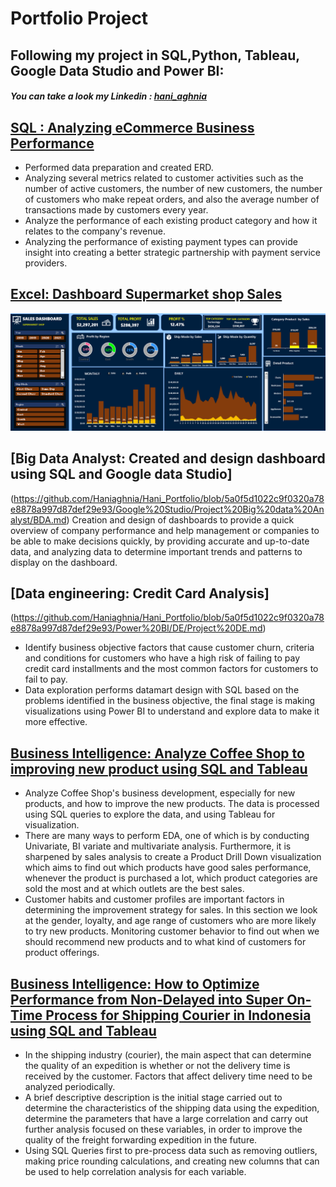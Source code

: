 # **Portfolio Project**

## Following my project in SQL,Python, Tableau, Google Data Studio and Power BI: 
#### *You can take a look my Linkedin : [hani_aghnia](https://www.linkedin.com/in/haniaghnia/)*

## [SQL : Analyzing eCommerce Business Performance](https://github.com/Haniaghnia/Hani_Portfolio/blob/main/SQL/Project/Analyzing%20eCommerce%20Business%20Performance.md)

* Performed data preparation and created ERD.
* Analyzing several metrics related to customer activities such as the number of active customers, the number of new customers, the number of customers who make repeat orders, and also the average number of transactions made by customers every year.
* Analyze the performance of each existing product category and how it relates to the company's revenue.
* Analyzing the performance of existing payment types can provide insight into creating a better strategic partnership with payment service providers.

## [Excel: Dashboard Supermarket shop Sales ](https://github.com/Haniaghnia/Hani_Portfolio/blob/main/Excel/Dashboard%20Supermarket%20shop%20Sales.md)
![](https://github.com/Haniaghnia/Hani_Portfolio/blob/main/Excel/Dashboard%20Supermarket.PNG)

## [Big Data Analyst: Created and design dashboard using SQL and Google data Studio]
(https://github.com/Haniaghnia/Hani_Portfolio/blob/5a0f5d1022c9f0320a78e8878a997d87def29e93/Google%20Studio/Project%20Big%20data%20Analyst/BDA.md)
Creation and design of dashboards to provide a quick overview of company performance and help management or companies to be able to make decisions quickly, by providing accurate and up-to-date data, and analyzing data to determine important trends and patterns to display on the dashboard.

## [Data engineering: Credit Card Analysis]
(https://github.com/Haniaghnia/Hani_Portfolio/blob/5a0f5d1022c9f0320a78e8878a997d87def29e93/Power%20BI/DE/Project%20DE.md)
* Identify business objective factors that cause customer churn, criteria and conditions for customers who have a high risk of failing to pay credit card installments and the most common factors for customers to fail to pay.
* Data exploration performs datamart design with SQL based on the problems identified in the business objective, the final stage is making visualizations using Power BI to understand and explore data to make it more effective.

## [Business Intelligence: Analyze Coffee Shop to improving new product using SQL and Tableau](https://github.com/Haniaghnia/Hani_Portfolio/blob/main/Tableau/Analyze%20Coffee%20Shop%20to%20improving%20new%20product/Analyze%20Coffee%20Shop%20to%20improving%20new%20product.md)
* Analyze Coffee Shop's business development, especially for new products, and how to improve the new products. The data is processed using SQL queries to explore the data, and using Tableau for visualization.
* There are many ways to perform EDA, one of which is by conducting Univariate, BI variate and multivariate analysis. Furthermore, it is sharpened by sales analysis to    create a Product Drill Down visualization which aims to find out which products have good sales performance, whenever the product is purchased a lot, which product categories are sold the most and at which outlets are the best sales.
* Customer habits and customer profiles are important factors in determining the improvement strategy for sales. In this section we look at the gender, loyalty, and age range of customers who are more likely to try new products. Monitoring customer behavior to find out when we should recommend new products and to what kind of customers for product offerings.

## [Business Intelligence: How to Optimize Performance from Non-Delayed into Super On-Time Process for Shipping Courier in Indonesia using SQL and Tableau](https://github.com/Haniaghnia/Hani_Portfolio/blob/main/Tableau/How%20to%20Optimize%20Performance%20from%20Non-Delayed%20into%20Super%20On-Time%20Process%20for%20Shipping%20Courier%20in%20Indonesia/How%20to%20Optimize%20Performance%20from%20Non-Delayed%20into%20Super%20On-Time%20Process%20for%20Shipping%20Courier%20in%20Indonesia.md)
* In the shipping industry (courier), the main aspect that can determine the quality of an expedition is whether or not the delivery time is received by the customer. Factors that affect delivery time need to be analyzed periodically.
* A brief descriptive description is the initial stage carried out to determine the characteristics of the shipping data using the expedition, determine the parameters that have a large correlation and carry out further analysis focused on these variables, in order to improve the quality of the freight forwarding expedition in the future.
* Using SQL Queries first to pre-process data such as removing outliers, making price rounding calculations, and creating new columns that can be used to help correlation analysis for each variable.
